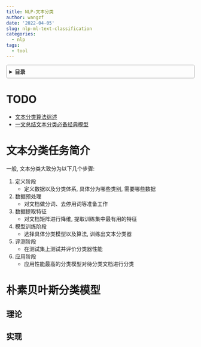 ```yaml
---
title: NLP-文本分类
author: wangzf
date: '2022-04-05'
slug: nlp-ml-text-classification
categories:
  - nlp
tags:
  - tool
---
```


<style>
details {
    border: 1px solid #aaa;
    border-radius: 4px;
    padding: .5em .5em 0;
}
summary {
    font-weight: bold;
    margin: -.5em -.5em 0;
    padding: .5em;
}
details[open] {
    padding: .5em;
}
details[open] summary {
    border-bottom: 1px solid #aaa;
    margin-bottom: .5em;
}
img {
    pointer-events: none;
}
</style>

<details><summary>目录</summary><p>

- [TODO](#todo)
- [文本分类任务简介](#文本分类任务简介)
- [朴素贝叶斯分类模型](#朴素贝叶斯分类模型)
  - [理论](#理论)
  - [实现](#实现)
</p></details><p></p>

# TODO

* [文本分类算法综述](https://mp.weixin.qq.com/s/nwYDRoMKYZ0xal9bRXCfHw)
* [一文总结文本分类必备经典模型](https://mp.weixin.qq.com/s/f5SkoWD4BY_HDWfPi5R5ng)

# 文本分类任务简介

一般, 文本分类大致分为以下几个步骤:

1. 定义阶段
    - 定义数据以及分类体系, 具体分为哪些类别, 需要哪些数据
2. 数据预处理
    - 对文档做分词、去停用词等准备工作
3. 数据提取特征
    - 对文档矩阵进行降维, 提取训练集中最有用的特征
4. 模型训练阶段
    - 选择具体分类模型以及算法, 训练出文本分类器
5. 评测阶段
    - 在测试集上测试并评价分类器性能
6. 应用阶段
    - 应用性能最高的分类模型对待分类文档进行分类

# 朴素贝叶斯分类模型

## 理论


## 实现

